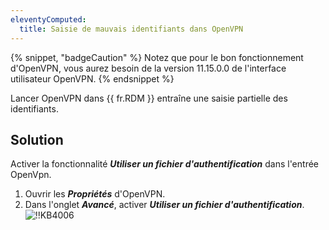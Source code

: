 ```yaml
---
eleventyComputed:
  title: Saisie de mauvais identifiants dans OpenVPN
---
```

{% snippet, "badgeCaution" %}
Notez que pour le bon fonctionnement d'OpenVPN, vous aurez besoin de la version 11.15.0.0 de l'interface utilisateur OpenVPN.
{% endsnippet %}

Lancer OpenVPN dans {{ fr.RDM }} entraîne une saisie partielle des identifiants.
## Solution
Activer la fonctionnalité ***Utiliser un fichier d'authentification*** dans l'entrée OpenVpn.

1. Ouvrir les ***Propriétés*** d'OpenVPN.
1. Dans l'onglet ***Avancé***, activer ***Utiliser un fichier d'authentification***.
![!!KB4006](https://cdnweb.devolutions.net/docs/docs_en_kb_KB4006.png)
